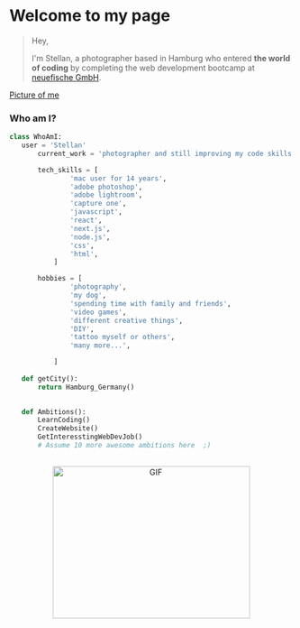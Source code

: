 # Welcome to my page

>Hey,
>
>I'm Stellan, a photographer based in Hamburg who entered **the world of coding** by completing the web development bootcamp at [neuefische GmbH](https://github.com/neuefische).

[Picture of me](https://github.com/stellanw/stellanw/blob/8a705461375b7ce88b5fbd96179ce5c67a96b457/Stellan.png)

### Who am I?
 ```python
 class WhoAmI:
 	user = 'Stellan'
		current_work = 'photographer and still improving my code skills'

		tech_skills = [
				'mac user for 14 years',
				'adobe photoshop',
				'adobe lightroom',
				'capture one',
				'javascript',
				'react',
				'next.js',
				'node.js',
				'css',
				'html',
			]

		hobbies = [
				'photography',
				'my dog',
				'spending time with family and friends',
				'video games',
				'different creative things',
				'DIY',
				'tattoo myself or others',
				'many more...',

			]
	
	def getCity():
		return Hamburg_Germany()

	
	def Ambitions():
		LearnCoding()
		CreateWebsite()
		GetInteresstingWebDevJob()
		# Assume 10 more awesome ambitions here  ;)
	
 ```

<p align="center">
<img height="270px" width="350px" alt="GIF" src="https://media.giphy.com/media/3FjEPbKqEPhPpmC8uY/giphy.gif" />
</p>
